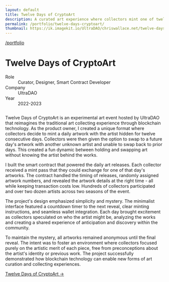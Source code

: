 ```yaml
---
layout: default
title: Twelve Days of CryptoArt
description: A curated art experience where collectors mint one of twelve mystery artworks daily, culminating in an artist reveal on UltraDAO.
permalink: /portfolio/twelve-days-cryptoart/
thumbnail: https://ik.imagekit.io/UltraDAO/chriswallace.net/twelve-days-thumbnail.png
---
```


<div class="portfolio-group-heading">
  <a class="back fade-in-element" href="/portfolio">/portfolio</a>
  <h1 class="fade-in-element mb-3">Twelve Days of CryptoArt</h1>
  <dl class="project-list fade-in-element">
    <div>
      <dt>Role</dt>
      <dd>Curator, Designer, Smart Contract Developer</dd>
    </div>
    <div>
      <dt>Company</dt>
      <dd>UltraDAO</dd>
    </div>
    <div>
      <dt>Year</dt>
      <dd>2022-2023</dd>
    </div>
  </dl>
</div>

<div class="fade-in-element md:ml-[80px] flex flex-col bg-[#CC9644] mb-1.5">
  <picture>
    <source media="(max-width: 480px)" 
            srcset="https://ik.imagekit.io/UltraDAO/chriswallace.net/twelve-days-thumbnail.png?tr=w-800,f-auto">
    <source media="(min-width: 481px)" 
            srcset="https://ik.imagekit.io/UltraDAO/chriswallace.net/twelve-days-banner.png?tr=w-800,f-auto 800w,
                    https://ik.imagekit.io/UltraDAO/chriswallace.net/twelve-days-banner.png?tr=w-1200,f-auto 1200w,
                    https://ik.imagekit.io/UltraDAO/chriswallace.net/twelve-days-banner.png?tr=w-1600,f-auto 1600w,
                    https://ik.imagekit.io/UltraDAO/chriswallace.net/twelve-days-banner.png?tr=w-2500,f-auto 2500w">
    <img src="https://ik.imagekit.io/UltraDAO/chriswallace.net/twelve-days-banner.png?tr=w-2500,f-auto"
         class="max-h-[500px] w-auto mx-auto" 
         alt="" 
         loading="lazy">
  </picture>
</div>

<div class="fade-in-element md:ml-[80px] flex flex-col bg-[#CC9644] mb-1.5">
  <img src="https://ik.imagekit.io/UltraDAO/chriswallace.net/1-twelve-days.png?tr=w-2500,f-auto" srcset="https://ik.imagekit.io/UltraDAO/chriswallace.net/1-twelve-days.png?tr=w-400,f-auto 400w, https://ik.imagekit.io/UltraDAO/chriswallace.net/1-twelve-days.png?tr=w-800,f-auto 800w, https://ik.imagekit.io/UltraDAO/chriswallace.net/1-twelve-days.png?tr=w-1200,f-auto 1200w, https://ik.imagekit.io/UltraDAO/chriswallace.net/1-twelve-days.png?tr=w-1600,f-auto 1600w, https://ik.imagekit.io/UltraDAO/chriswallace.net/1-twelve-days.png?tr=w-2500,f-auto 2500w" sizes="100vw" class="w-full block max-w-[1400px] mx-auto" alt="" loading="lazy">
</div>

<div class="fade-in-element md:ml-[80px] flex flex-col bg-[#CC9644] mb-1.5">
  <img src="https://ik.imagekit.io/UltraDAO/chriswallace.net/2-twelve-days.png?tr=w-2500,f-auto" srcset="https://ik.imagekit.io/UltraDAO/chriswallace.net/2-twelve-days.png?tr=w-400,f-auto 400w, https://ik.imagekit.io/UltraDAO/chriswallace.net/2-twelve-days.png?tr=w-800,f-auto 800w, https://ik.imagekit.io/UltraDAO/chriswallace.net/2-twelve-days.png?tr=w-1200,f-auto 1200w, https://ik.imagekit.io/UltraDAO/chriswallace.net/2-twelve-days.png?tr=w-1600,f-auto 1600w, https://ik.imagekit.io/UltraDAO/chriswallace.net/2-twelve-days.png?tr=w-2500,f-auto 2500w" sizes="100vw" class="w-full block max-w-[1400px] mx-auto" alt="" loading="lazy">
</div>

<div class="fade-in-element md:ml-[80px] flex flex-col bg-[#CC9644] mb-1.5">
  <img src="https://ik.imagekit.io/UltraDAO/chriswallace.net/3-twelve-days.png?tr=w-2500,f-auto" srcset="https://ik.imagekit.io/UltraDAO/chriswallace.net/3-twelve-days.png?tr=w-400,f-auto 400w, https://ik.imagekit.io/UltraDAO/chriswallace.net/3-twelve-days.png?tr=w-800,f-auto 800w, https://ik.imagekit.io/UltraDAO/chriswallace.net/3-twelve-days.png?tr=w-1200,f-auto 1200w, https://ik.imagekit.io/UltraDAO/chriswallace.net/3-twelve-days.png?tr=w-1600,f-auto 1600w, https://ik.imagekit.io/UltraDAO/chriswallace.net/3-twelve-days.png?tr=w-2500,f-auto 2500w" sizes="100vw" class="w-full block max-w-[1400px] mx-auto" alt="" loading="lazy">
</div>

<div class="fade-in-element md:ml-[80px] flex flex-col bg-[#CC9644] mb-1.5">
  <img src="https://ik.imagekit.io/UltraDAO/chriswallace.net/4-twelve-days.png?tr=w-2500,f-auto" srcset="https://ik.imagekit.io/UltraDAO/chriswallace.net/4-twelve-days.png?tr=w-400,f-auto 400w, https://ik.imagekit.io/UltraDAO/chriswallace.net/4-twelve-days.png?tr=w-800,f-auto 800w, https://ik.imagekit.io/UltraDAO/chriswallace.net/4-twelve-days.png?tr=w-1200,f-auto 1200w, https://ik.imagekit.io/UltraDAO/chriswallace.net/4-twelve-days.png?tr=w-1600,f-auto 1600w, https://ik.imagekit.io/UltraDAO/chriswallace.net/4-twelve-days.png?tr=w-2500,f-auto 2500w" sizes="100vw" class="w-full block max-w-[1400px] mx-auto" alt="" loading="lazy">
</div>

<div class="fade-in-element md:ml-[80px] flex flex-col bg-[#CC9644] mb-12">
  <img src="https://ik.imagekit.io/UltraDAO/chriswallace.net/5-twelve-days.png?tr=w-2500,f-auto" srcset="https://ik.imagekit.io/UltraDAO/chriswallace.net/5-twelve-days.png?tr=w-400,f-auto 400w, https://ik.imagekit.io/UltraDAO/chriswallace.net/5-twelve-days.png?tr=w-800,f-auto 800w, https://ik.imagekit.io/UltraDAO/chriswallace.net/5-twelve-days.png?tr=w-1200,f-auto 1200w, https://ik.imagekit.io/UltraDAO/chriswallace.net/5-twelve-days.png?tr=w-1600,f-auto 1600w, https://ik.imagekit.io/UltraDAO/chriswallace.net/5-twelve-days.png?tr=w-2500,f-auto 2500w" sizes="100vw" class="w-full block max-w-[1400px] mx-auto" alt="" loading="lazy">
</div>

<div class="content-container pt-6 pb-12">
  <p class="fade-in-element">Twelve Days of CryptoArt is an experimental art event hosted by UltraDAO that reimagines the traditional art collecting experience through blockchain technology. As the product owner, I created a unique format where collectors decide to mint a daily artwork with the artist hidden for twelve consecutive days. Collectors were then given the option to swap to a future day's artwork with another unknown artist and unable to swap back to prior days. This created a fun dynamic between holding and swapping art without knowing the artist behind the works.</p>

  <p class="fade-in-element">I built the smart contract that powered the daily art releases. Each collector received a mint pass that they could exchange for one of that day's artworks. The contract handled the timing of releases, randomly assigned artwork numbers, and revealed the artwork details at the right time - all while keeping transaction costs low. Hundreds of collectors participated and over two dozen artists across two seasons of the event.</p>

  <p class="fade-in-element">The project's design emphasized simplicity and mystery. The minimalist interface featured a countdown timer to the next reveal, clear minting instructions, and seamless wallet integration. Each day brought excitement as collectors speculated on who the artist might be, analyzing the works and creating a shared experience of anticipation and discovery within the community.</p>

  <p class="fade-in-element">To maintain the mystery, all artworks remained anonymous until the final reveal. The intent was to foster an environment where collectors focused purely on the artistic merit of each piece, free from preconceptions about the artist's identity or previous work. The project successfully demonstrated how blockchain technology can enable new forms of art curation and collecting experiences.</p>

  <p class="fade-in-element">
    <a href="https://twelvedays.ultradao.org" target="_blank">Twelve Days of CryptoArt &rarr;</a>
  </p>
</div>
